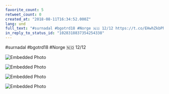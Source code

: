 ```yaml
---
favorite_count: 5
retweet_count: 0
created_at: "2018-08-11T16:34:52.000Z"
lang: und
full_text: "#surnadal #bgotrd18 #Norge 🇳🇴 12/12 https://t.co/EHwhZkbPhI"
in_reply_to_status_id: "1028318837354254338"
---
```


#surnadal #bgotrd18 #Norge 🇳🇴 12/12

<div class="gallery gallery-4">

![Embedded Photo](https://twitter-media-coderbyheart.s3.eu-north-1.amazonaws.com/1028318844861984769-DkVRnZcWsAEHBwp.jpg)

![Embedded Photo](https://twitter-media-coderbyheart.s3.eu-north-1.amazonaws.com/1028318844861984769-DkVRpg6X4AAuTK3.jpg)

![Embedded Photo](https://twitter-media-coderbyheart.s3.eu-north-1.amazonaws.com/1028318844861984769-DkVR02vXgAAzDd-.jpg)

![Embedded Photo](https://twitter-media-coderbyheart.s3.eu-north-1.amazonaws.com/1028318844861984769-DkVR1y4XgAAlieA.jpg)

</div>
